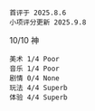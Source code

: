 	首评于 2025.8.6
	小项评分更新 2025.9.8

10/10 神

```
美术 1/4 Poor
音乐 1/4 Poor
剧情 0/4 None
玩法 4/4 Superb
体验 4/4 Superb
```

